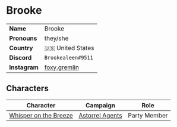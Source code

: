 # Brooke

|||
| --- | --- |
| **Name** | Brooke | player.2
| **Pronouns** | they/she |
| **Country** | 🇺🇸 United States |
| **Discord** | `Brookealeen#9511` |
| **Instagram** | [foxy.gremlin](https://www.instagram.com/foxy.gremlin/) |

## Characters

| Character | Campaign | Role |
| --- | --- | --- |
| [Whisper on the Breeze](../characters/whisper-on-the-breeze.md) | [Astorrel Agents](../campaigns/astorrel-agents/astorrel-agents.md) | Party Member |
